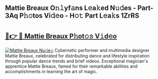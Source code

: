 ## Mattie Breaux O𝚗𝚕yf𝚊ns L𝚎a𝚔ed N𝚞𝚍es - Part-3Aq P𝚑𝚘tos Vi𝚍𝚎o - H𝚘𝚝 Part L𝚎a𝚔s 1ZrRS

# <h2><a href="http://kfe75q.oniu.top/?m=Mattie+Breaux">🔗👉 🔴 Mattie Breaux P𝚑ot𝚘𝚜 V𝚒d𝚎o</a></h2>

[![Mattie Breaux Nu𝚍e𝚜](https://i.imgur.com/0qMVB7G.gif)](http://kfe75q.oniu.top/?m=Mattie+Breaux)
Cybernetic performer and multimedia designer Mattie Breaux, celebrated for distributing dance and lifestyle inspiration through popular dance trends and brief videos. Exceptional magician's apprentice Mattie Breaux, famed for their remarkable abilities and accomplishments in learning the art of magic.  
